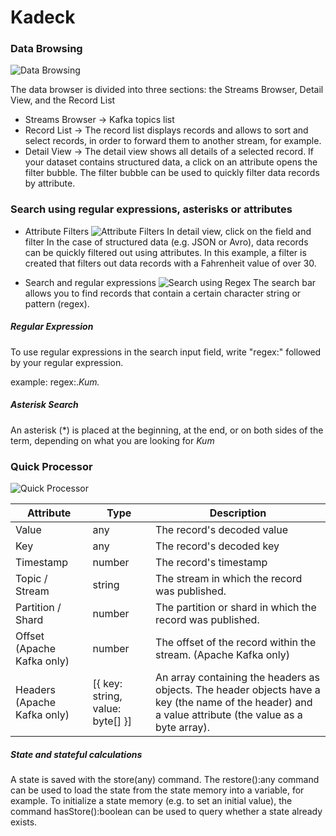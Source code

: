 # Kadeck

### Data Browsing

![Data Browsing](https://support.xeotek.com/hc/article_attachments/360018920379/mceclip0.png)

The data browser is divided into three sections: the Streams Browser, Detail View, and the Record List

- Streams Browser -> Kafka topics list
- Record List -> The record list displays records and allows to sort and select records, in order to forward them to another stream, for example.
- Detail View -> The detail view shows all details of a selected record. If your dataset contains structured data, a click on an attribute opens the filter bubble. The filter bubble can be used to quickly filter data records by attribute.

### Search using regular expressions, asterisks or attributes

- Attribute Filters
  ![Attribute Filters](https://support.xeotek.com/hc/article_attachments/360018884600/mceclip1.png)
  In detail view, click on the field and filter
  In the case of structured data (e.g. JSON or Avro), data records can be quickly filtered out using attributes. In this example, a filter is created that filters out data records with a Fahrenheit value of over 30.

- Search and regular expressions
 ![Search using Regex](https://support.xeotek.com/hc/article_attachments/360018924079/mceclip2.png)
The search bar allows you to find records that contain a certain character string or pattern (regex).
##### Regular Expression
To use regular expressions in the search input field, write "regex:" followed by your regular expression.

example: regex:.*Kum.*

##### Asterisk Search
An asterisk (*) is placed at the beginning, at the end, or on both sides of the term, depending on what you are looking for
*Kum*

### Quick Processor
![Quick Processor](https://support.xeotek.com/hc/article_attachments/360018876880/mceclip1.png)


| Attribute | Type | Description |
| ------------- | ------------- | ------------- |
|Value|	any	| The record's decoded value |
|Key|	any |	The record's decoded key |
|Timestamp |	number|	The record's timestamp|
|Topic / Stream|	string|	The stream in which the record was published.|
|Partition / Shard|	number|	The partition or shard in which the record was published.|
|Offset (Apache Kafka only)|	number|	The offset of the record within the stream. (Apache Kafka only)|
|Headers (Apache Kafka only)|	[{  key: string,  value: byte[] }] |	An array containing the headers as objects. The header objects have a key (the name of the header) and a value attribute (the value as a byte array). |

##### State and stateful calculations

A state is saved with the store(any) command. The restore():any command can be used to load the state from the state memory into a variable, for example. To initialize a state memory (e.g. to set an initial value), the command hasStore():boolean can be used to query whether a state already exists.
